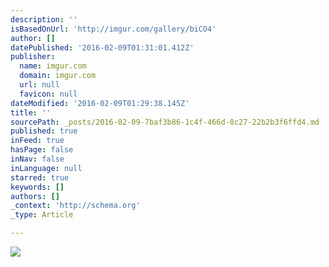 ```yaml
---
description: ''
isBasedOnUrl: 'http://imgur.com/gallery/biCO4'
author: []
datePublished: '2016-02-09T01:31:01.412Z'
publisher:
  name: imgur.com
  domain: imgur.com
  url: null
  favicon: null
dateModified: '2016-02-09T01:29:38.145Z'
title: ''
sourcePath: _posts/2016-02-09-7baf3b86-1c4f-466d-8c27-22b2b3f6ffd4.md
published: true
inFeed: true
hasPage: false
inNav: false
inLanguage: null
starred: true
keywords: []
authors: []
_context: 'http://schema.org'
_type: Article

---
```

![](http://i.imgur.com/wtbGeMg.jpg)